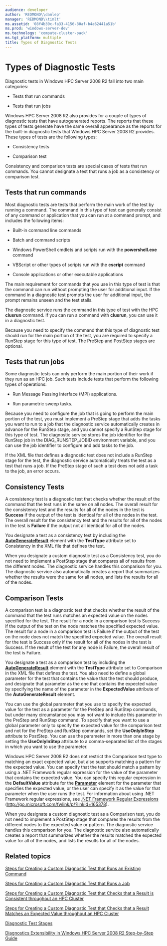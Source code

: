 ```yaml
---
audience: developer
author: 'REDMOND\\danlep'
manager: 'REDMOND\\timlt'
ms.assetid: '08f4b30c-fa33-4156-80af-b4a62441a51b'
ms.prod: 'windows-server-dev'
ms.technology: 'compute-cluster-pack'
ms.tgt_platform: multiple
title: Types of Diagnostic Tests
---
```


# Types of Diagnostic Tests

Diagnostic tests in Windows HPC Server 2008 R2 fall into two main categories:

-   Tests that run commands

-   Tests that run jobs

Windows HPC Server 2008 R2 also provides for a couple of types of diagnostic tests that have autogenerated reports. The reports that these types of tests generate have the same overall appearance as the reports for the built-in diagnostic tests that Windows HPC Server 2008 R2 provides. These types of tests are the following types:

-   Consistency tests

-   Comparison test

Consistency and comparison tests are special cases of tests that run commands. You cannot designate a test that runs a job as a consistency or comparison test.

## Tests that run commands

Most diagnostic tests are tests that perform the main work of the test by running a command. The command in this type of test can generally consist of any command or application that you can run at a command prompt, and includes the following items:

-   Built-in command line commands

-   Batch and command scripts

-   Windows PowerShell cmdlets and scripts run with the **powershell.exe** command

-   VBScript or other types of scripts run with the **cscript** command
-   Console applications or other executable applications

The main requirement for commands that you use in this type of test is that the command can run without prompting the user for additional input. If the command in a diagnostic test prompts the user for additional input, the prompt remains unseen and the test stalls.

The diagnostic service runs the command in this type of test with the HPC **clusrun** command. If you can run a command with **clusrun**, you can use it in a diagnostic test.

Because you need to specify the command that this type of diagnostic test should run for the main portion of the test, you are required to specify a RunStep stage for this type of test. The PreStep and PostStep stages are optional.

## Tests that run jobs

Some diagnostic tests can only perform the main portion of their work if they run as an HPC job. Such tests include tests that perform the following types of operations:

-   Run Message Passing Interface (MPI) applications.

-   Run parametric sweep tasks.

Because you need to configure the job that is going to perform the main portion of the test, you must implement a PreStep stage that adds the tasks you want to run to a job that the diagnostic service automatically creates in advance for the RunStep stage, and you cannot specify a RunStep stage for this type of test. The diagnostic service stores the job identifier for the RunStep job in the DIAG\_RUNSTEP\_JOBID environment variable, and you can use the job identifier to configure and add tasks to the job.

If the XML file that defines a diagnostic test does not include a RunStep stage for the test, the diagnostic service automatically treats the test as a test that runs a job. If the PreStep stage of such a test does not add a task to the job, an error occurs.

## Consistency Tests

A consistency test is a diagnostic test that checks whether the result of the command that the test runs in the same on all nodes. The overall result for the consistency test and the results for all of the nodes in the test is **Success** if the output of the test is identical for all of the nodes in the test. The overall result for the consistency test and the results for all of the nodes in the test is **Failure** if the output not all identical for all of the nodes.

You designate a test as a consistency test by including the [**AutoGenerateResult**](autogenerateresult.md) element with the **TestType** attribute set to Consistency in the XML file that defines the test.

When you designate a custom diagnostic test as a Consistency test, you do not need to implement a PostStep stage that compares all of results from the different nodes. The diagnostic service handles this comparison for you. The diagnostic service also automatically creates a report that summarizes whether the results were the same for all nodes, and lists the results for all of the nodes.

## Comparison Tests

A comparison test is a diagnostic test that checks whether the result of the command that the test runs matches an expected value on the nodes specified for the test. The result for a node in a comparison test is Success if the output of the test on the node matches the specified expected value. The result for a node in a comparison test is Failure if the output of the test on the node does not match the specified expected value. The overall result for the test is Success only if the result for all of the nodes in the test is Success. If the result of the test for any node is Failure, the overall result of the test is Failure.

You designate a test as a comparison test by including the [**AutoGenerateResult**](autogenerateresult.md) element with the **TestType** attribute set to Comparison in the XML file that defines the test. You also need to define a global parameter for the test that contains the value that the test should produce, and designate that parameter as the one that contains the expected value by specifying the name of the parameter in the **ExpectedValue** attribute of the **AutoGenerateResult** element.

You can use the global parameter that you use to specify the expected value for the test as a parameter for the PreStep and RunStep commands, but under many circumstance you may not want to include this parameter in the PreStep and RunStep command. To specify that you want to use a global parameter only to specify the expected value for the comparison test and not for the PreStep and RunStep commands, set the **UseOnlyInStep** attribute to PostStep. You can use the parameter in more than one stage by setting the **UseOnlyInStep** attribute to a comma-separated list of the stages in which you want to use the parameter.

Windows HPC Server 2008 R2 does not restrict the Comparison test type to matching an exact expected value, but also supports matching a pattern for the expected value. You can specify that the test should match a pattern by using a .NET Framework regular expression for the value of the parameter that contains the expected value. You can specify this regular expression in the **DefaultValue** attribute for the [**Parameter**](parameter-element.md) element for the parameter that specifies the expected value, or the user can specify it as the value for that parameter when the user runs the test. For information about using .NET Framework regular expressions, see [.NET Framework Regular Expressions](http://go.microsoft.com/fwlink/p/?linkid=165378) (http://go.microsoft.com/fwlink/p/?linkid=165378).

When you designate a custom diagnostic test as a Comparison test, you do not need to implement a PostStep stage that compares the results from the different nodes to the expected value or pattern. The diagnostic service handles this comparison for you. The diagnostic service also automatically creates a report that summarizes whether the results matched the expected value for all of the nodes, and lists the results for all of the nodes.

## Related topics

<dl> <dt>

[Steps for Creating a Custom Diagnostic Test that Runs an Existing Command](steps-for-creating-a-custom-diagnostic-test-that-runs-an-existing-command.md)
</dt> <dt>

[Steps for Creating a Custom Diagnostic Test that Runs a Job](steps-for-creating-a-custom-diagnostic-test-that-runs-a-job.md)
</dt> <dt>

[Steps for Creating a Custom Diagnostic Test that Checks that a Result is Consistent throughout an HPC Cluster](steps-for-creating-a-custom-diagnostic-test-that-checks-that-a-result-is-consistent-throughout-an-hpc-cluster.md)
</dt> <dt>

[Steps for Creating a Custom Diagnostic Test that Checks that a Result Matches an Expected Value throughout an HPC Cluster](steps-for-creating-a-custom-diagnostic-test-that-checks-that-a-result--matches-an-expected-value-throughout-an-hpc-cluster.md)
</dt> <dt>

[Diagnostic Test Stages](diagnostic-test-phases.md)
</dt> <dt>

[Diagnostics Extensibility in Windows HPC Server 2008 R2 Step-by-Step Guide](diagnostics-extensibility-in-windows-hpc-server-windows-2008-r2-ctp2-step-by-step-guide.md)
</dt> </dl>

 

 



